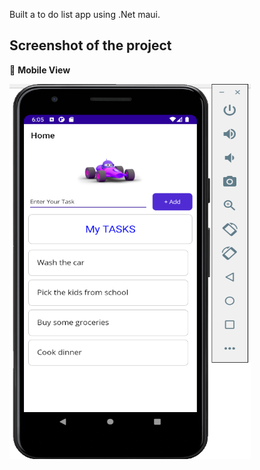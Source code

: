 Built a to do list app using .Net maui.
## Screenshot of the project     
📱 __Mobile View__    

	 
<img height="600" width="386" alt="PoultryImage" src="https://github.com/Elijahlekomo/ToDoList/blob/main/Mobile%20Image.png">

